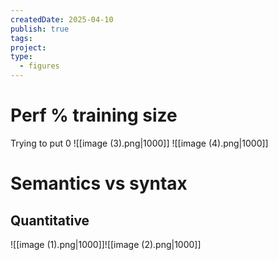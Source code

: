 ```yaml
---
createdDate: 2025-04-10
publish: true
tags: 
project: 
type:
  - figures
---
```

# Perf % training size
Trying to put 0
![[image (3).png|1000]]
![[image (4).png|1000]]
# Semantics vs syntax
## Quantitative
![[image (1).png|1000]]![[image (2).png|1000]]